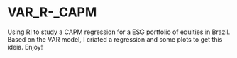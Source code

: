 # VAR_R-_CAPM
Using R! to study a CAPM regression for a ESG portfolio of equities in Brazil.
Based on the VAR model, I criated a regression and some plots to get this ideia. Enjoy!
